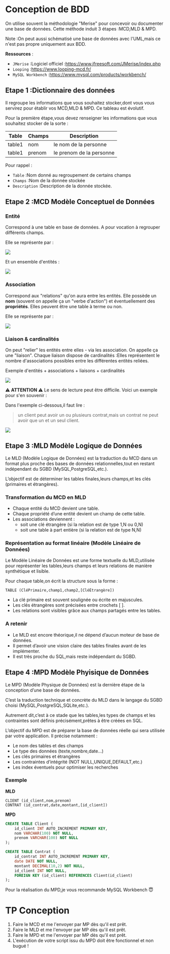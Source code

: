 # Conception de BDD

On utilise souvent la méthodologie "Merise" pour concevoir ou documenter une base de données. Cette méthode induit 3 étapes :MCD,MLD & MPD.

Note :On peut aussi schématisé une base de données avec l'UML,mais ce n'est pas propre uniquement aux BDD.

**Ressources** :
- `JMerise` :Logiciel officiel :https://www.jfreesoft.com/JMerise/index.php
- `Looping` :https://www.looping-mcd.fr/
- `MySQL Workbench` :https://www.mysql.com/products/workbench/


## Etape 1 :Dictionnaire des données

Il regroupe les informations que vous souhaitez stocker,dont vous vous servirez pour établir vos MCD,MLD & MPD. Ce tableau est évolutif.

Pour la première étape,vous devez renseigner les informations que vous souhaitez stocker de la sorte :

| Table | Champs | Description |
| --- | --- | --- |
| table1 | nom | le nom de la personne |
| table1 | prenom | le prenom de la personne |

Pour rappel :
- `Table` :Nom donné au regroupement de certains champs
- `Champs` :Nom de la donnée stockée
- `Description` :Description de la donnée stockée.

## Etape 2 :MCD Modèle Conceptuel de Données

### Entité

Correspond à une table en base de données. A pour vocation à regrouper différents champs.

Elle se représente par :

<img src="./images/mcd_0.png" />

Et un ensemble d'entités :

<img src="./images/mcd_3.png" />

### Association

Correspond aux "relations" qu'on aura entre les entités. Elle possède un **nom** (souvent on appelle ça un "verbe d'action") et éventuellement des **propriétés**. Elles peuvent être une table à terme ou non.

Elle se représente par :

<img src="./images/mcd_2.png" />


### Liaison & cardinalités

On peut "relier" les entités entre elles - via les association. On appelle ça une "liaison".
Chaque liaison dispose de cardinalités :Elles représentent le nombre d'associations possibles entre les différentes entités reliées.

Exemple d'entités + associations + liaisons + cardinalités

<img src="./images/mcd_4.png" />

⚠️ **ATTENTION** ⚠️
Le sens de lecture peut être difficile. Voici un exemple pour s'en souvenir :

Dans l'exemple ci-dessous,il faut lire :

> un client peut avoir un ou plusieurs contrat,mais un contrat ne peut avoir que un et un seul client.

<img src="./images/mcd_5.png" />

## Etape 3 :MLD Modèle Logique de Données

Le MLD (Modèle Logique de Données) est la traduction du MCD dans un format plus proche des bases de données relationnelles,tout en restant indépendant du SGBD (MySQL,PostgreSQL,etc.).

L’objectif est de déterminer les tables finales,leurs champs,et les clés (primaires et étrangères).

### Transformation du MCD en MLD

- Chaque entité du MCD devient une table.
- Chaque propriété d’une entité devient un champ de cette table.
- Les associations deviennent :
    - soit une clé étrangère (si la relation est de type 1,N ou 0,N)
    - soit une table à part entière (si la relation est de type N,N)

### Représentation au format linéaire (Modèle Linéaire de Données)

Le Modèle Linéaire de Données est une forme textuelle du MLD,utilisée pour représenter les tables,leurs champs et leurs relations de manière synthétique et lisible.

Pour chaque table,on écrit la structure sous la forme :

```
TABLE (CléPrimaire,champ1,champ2,[CléÉtrangère])
```

- La clé primaire est souvent soulignée ou écrite en majuscules.
- Les clés étrangères sont précisées entre crochets [ ].
- Les relations sont visibles grâce aux champs partagés entre les tables.

### A retenir

- Le MLD est encore théorique,il ne dépend d’aucun moteur de base de données.
- Il permet d’avoir une vision claire des tables finales avant de les implémenter.
- Il est très proche du SQL,mais reste indépendant du SGBD.

## Etape 4 :MPD Modèle Phyisique de Données

Le MPD (Modèle Physique de Données) est la dernière étape de la conception d’une base de données.

C’est la traduction technique et concrète du MLD dans le langage du SGBD choisi (MySQL,PostgreSQL,SQLite,etc.).

Autrement dit,c’est à ce stade que les tables,les types de champs et les contraintes sont définis précisément,prêtes à être créées en SQL.

L’objectif du MPD est de préparer la base de données réelle qui sera utilisée par votre application.
Il précise notamment :

- Le nom des tables et des champs
- Le type des données (texte,nombre,date…)
- Les clés primaires et étrangères
- Les contraintes d’intégrité (NOT NULL,UNIQUE,DEFAULT,etc.)
- Les index éventuels pour optimiser les recherches

### Exemple 

**MLD**

```
CLIENT (id_client,nom,prenom)
CONTRAT (id_contrat,date,montant,[id_client])
```

**MPD**

```sql
CREATE TABLE Client (
    id_client INT AUTO_INCREMENT PRIMARY KEY,
    nom VARCHAR(100) NOT NULL,
    prenom VARCHAR(100) NOT NULL
);

CREATE TABLE Contrat (
    id_contrat INT AUTO_INCREMENT PRIMARY KEY,
    date DATE NOT NULL,
    montant DECIMAL(10,2) NOT NULL,
    id_client INT NOT NULL,
    FOREIGN KEY (id_client) REFERENCES Client(id_client)
);
```

Pour la réalisation du MPD,je vous recommande MySQL Workbench 😇



# TP Conception
1. Faire le MCD et me l'envoyer par MP dès qu'il est prêt.
2. Faire le MLD et me l'envoyer par MP dès qu'il est prêt.
3. Faire le MPD et me l'envoyer par MP dès qu'il est prêt.
4. L'exécution de votre script issu du MPD doit être fonctionnel et non bugué !